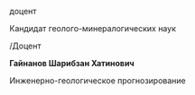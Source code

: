 доцент

Кандидат геолого-минералогических наук

/Доцент

**Гайнанов Шарибзан Хатинович**

Инженерно-геологическое прогнозирование